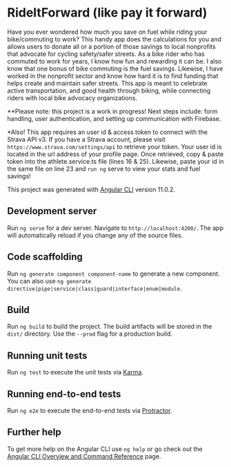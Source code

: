 # RideItForward (like pay it forward)
Have you ever wondered how much you save on fuel while riding your bike/commuting to work? This handy app does the calculations for you and allows users to donate all or a portion of those savings to local nonprofits that advocate for cycling safety/safer streets. As a bike rider who has commuted to work for years, I know how fun and rewarding it can be. I also know that one bonus of bike commuting is the fuel savings. Likewise, I have worked in the nonprofit sector and know how hard it is to find funding that helps create and maintain safer streets. This app is meant to celebrate active transportation, and good health through biking, while connecting riders with local bike advocacy organizations.

**Please note: this project is a work in progress! Next steps include: form handling, user authentication, and setting up communication with Firebase.

*Also! This app requires an user id & access token to connect with the Strava API v3. If you have a Strava account, please visit `https://www.strava.com/settings/api` to retrieve your token. Your user id is located in the url address of your profile page. Once retrieved, copy & paste token into the athlete.service.ts file (lines 16 & 25). Likewise, paste your id in the same file on line 23 and `run ng` serve to view your stats and fuel savings! 

This project was generated with [Angular CLI](https://github.com/angular/angular-cli) version 11.0.2.

## Development server

Run `ng serve` for a dev server. Navigate to `http://localhost:4200/`. The app will automatically reload if you change any of the source files.

## Code scaffolding

Run `ng generate component component-name` to generate a new component. You can also use `ng generate directive|pipe|service|class|guard|interface|enum|module`.

## Build

Run `ng build` to build the project. The build artifacts will be stored in the `dist/` directory. Use the `--prod` flag for a production build.

## Running unit tests

Run `ng test` to execute the unit tests via [Karma](https://karma-runner.github.io).

## Running end-to-end tests

Run `ng e2e` to execute the end-to-end tests via [Protractor](http://www.protractortest.org/).

## Further help

To get more help on the Angular CLI use `ng help` or go check out the [Angular CLI Overview and Command Reference](https://angular.io/cli) page.
